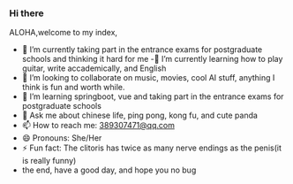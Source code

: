 ### Hi there

<!--
**username/username** is a ✨ _special_ ✨ repository because its `README.md` (this file) appears on your GitHub profile.
-->

ALOHA,welcome to my index,

- 🔭 I’m currently taking part in the entrance exams for postgraduate schools and thinking it hard for me
 -🌱 I’m currently learning how to play guitar, write accademically, and English
- 👯 I’m looking to collaborate on music, movies, cool AI stuff, anything I think is fun and worth while. 
- 🤔 I’m learning springboot, vue and taking part in the entrance exams for postgraduate schools
- 💬 Ask me about chinese life, ping pong, kong fu, and cute panda
- 📫 How to reach me: 389307471@qq.com
- 😄 Pronouns: She/Her 
- ⚡ Fun fact: The clitoris has twice as many nerve endings as the penis(it is really funny)
-  the end, have a good day, and hope you no bug 
